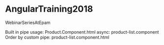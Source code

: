 # AngularTraining2018
WebinarSeriesAtEpam


Built in pipe usage: Product.Component.html
              async: product-list.component
Order by custom pipe: product-list.component.html
